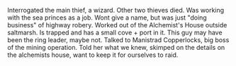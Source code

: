 Interrogated the main thief, a wizard. Other two thieves died. Was working with the sea princes as a job. Wont give a name, but was just "doing business" of highway robery. Worked out of the Alchemist's House outside saltmarsh. Is trapped and has a small cove + port in it. This guy may have been the ring leader, maybe not. Talked to Manistrad Copperlocks, big boss of the mining operation. Told her what we knew, skimped on the details on the alchemists house, want to keep it for ourselves to raid.